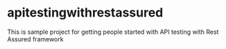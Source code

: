 # apitestingwithrestassured
This is sample project for getting people started with API testing with Rest Assured framework
